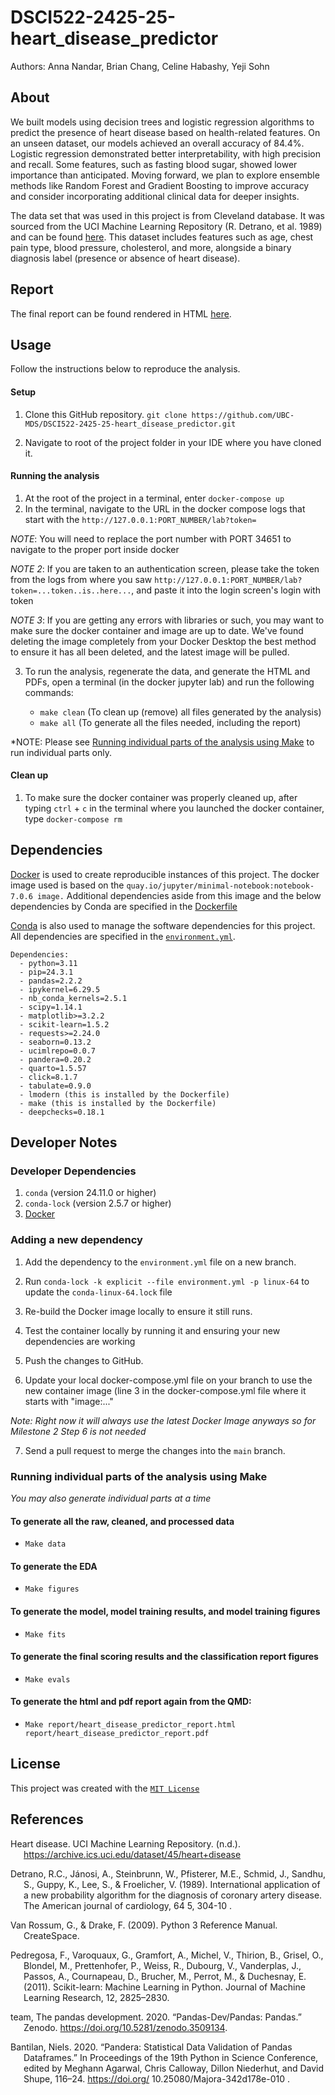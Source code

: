 # DSCI522-2425-25-heart_disease_predictor

Authors: Anna Nandar, Brian Chang, Celine Habashy, Yeji Sohn

## About

We built models using decision trees and logistic regression algorithms to predict the presence of heart disease based on health-related features. On an unseen dataset, our models achieved an overall accuracy of 84.4%. Logistic regression demonstrated better interpretability, with high precision and recall. Some features, such as fasting blood sugar, showed lower importance than anticipated. Moving forward, we plan to explore ensemble methods like Random Forest and Gradient Boosting to improve accuracy and consider incorporating additional clinical data for deeper insights.

The data set that was used in this project is from Cleveland database. It was sourced from the UCI Machine
Learning Repository (R. Detrano, et al. 1989) and can be found
[here](https://archive.ics.uci.edu/dataset/45/heart+disease). This dataset includes features such as age, chest pain type, blood pressure, cholesterol, and more, alongside a binary diagnosis label (presence or absence of heart disease). 

## Report

The final report can be found rendered in HTML
[here](https://ubc-mds.github.io/DSCI522-2425-25-heart_disease_predictor/).

## Usage

Follow the instructions below to reproduce the analysis.

#### Setup

1. Clone this GitHub repository. `git clone https://github.com/UBC-MDS/DSCI522-2425-25-heart_disease_predictor.git`

2. Navigate to root of the project folder in your IDE where you have cloned it.

#### Running the analysis

1. At the root of the project in a terminal, enter
    ```docker-compose up```
2. In the terminal, navigate to the URL in the docker compose logs that start with the `http://127.0.0.1:PORT_NUMBER/lab?token=`

*NOTE*: You will need to replace the port number with PORT 34651 to navigate to the proper port inside docker

*NOTE 2*: If you are taken to an authentication screen, please take the token from the logs from where you saw `http://127.0.0.1:PORT_NUMBER/lab?token=...token..is..here...`, and paste it into the login screen's login with token

*NOTE 3*: If you are getting any errors with libraries or such, you may want to make sure the docker container and image are up to date. We've found deleting the image completely from your Docker Desktop the best method to ensure it has all been deleted, and the latest image will be pulled.

3. To run the analysis, regenerate the data, and generate the HTML and PDFs, open a terminal (in the docker jupyter lab) and run the following commands:

   - `make clean` (To clean up (remove) all files generated by the analysis)
   - `make all` (To generate all the files needed, including the report)


*NOTE: Please see [Running individual parts of the analysis using Make](#running-individual-parts-of-the-analysis-using-make) to run individual parts only.

#### Clean up
1. To make sure the docker container was properly cleaned up, after typing `ctrl` + `c` in the terminal where you launched the docker container, type `docker-compose rm`

## Dependencies
[Docker](https://www.docker.com/) is used to create reproducible instances of this project. The docker image used is based on the `quay.io/jupyter/minimal-notebook:notebook-7.0.6 image.` Additional dependencies aside from this image and the below dependencies by Conda are specified in the [Dockerfile](Dockerfile)

[Conda](https://docs.conda.io/projects/conda/en/latest/user-guide/install/index.html) is also used to manage the software dependencies for this project.
All dependencies are specified in the [`environment.yml`](environment.yml).

```
Dependencies:
  - python=3.11
  - pip=24.3.1
  - pandas=2.2.2
  - ipykernel=6.29.5
  - nb_conda_kernels=2.5.1
  - scipy=1.14.1
  - matplotlib>=3.2.2
  - scikit-learn=1.5.2
  - requests>=2.24.0
  - seaborn=0.13.2
  - ucimlrepo=0.0.7
  - pandera=0.20.2
  - quarto=1.5.57
  - click=8.1.7
  - tabulate=0.9.0
  - lmodern (this is installed by the Dockerfile)
  - make (this is installed by the Dockerfile)
  - deepchecks=0.18.1
```
## Developer Notes
### Developer Dependencies
1. `conda` (version 24.11.0 or higher)
2. `conda-lock` (version 2.5.7 or higher)
3. [Docker](https://www.docker.com/) 
### Adding a new dependency

1. Add the dependency to the `environment.yml` file on a new branch.

2. Run `conda-lock -k explicit --file environment.yml -p linux-64` to update the `conda-linux-64.lock` file

3. Re-build the Docker image locally to ensure it still runs.

4. Test the container locally by running it and ensuring your new dependencies are working

5. Push the changes to GitHub.

6. Update your local docker-compose.yml file on your branch to use the new container image (line 3 in the docker-compose.yml file where it starts with "image:..."

*Note: Right now it will always use the latest Docker Image anyways so for Milestone 2 Step 6 is not needed*

7. Send a pull request to merge the changes into the `main` branch. 

### Running individual parts of the analysis using Make
*You may also generate individual parts at a time*
#### To generate all the raw, cleaned, and processed data
- `Make data`
#### To generate the EDA
- `Make figures`
#### To generate the model, model training results, and model training figures
- `Make fits` 
#### To generate the final scoring results and the classification report figures
- `Make evals` 
#### To generate the html and pdf report again from the QMD:
- `Make report/heart_disease_predictor_report.html report/heart_disease_predictor_report.pdf`

## License

This project was created with the [`MIT License`](LICENSE.md)

## References

<div id="refs" class="references hanging-indent">

<div id="ref-UCI">

Heart disease. UCI Machine Learning Repository. (n.d.). https://archive.ics.uci.edu/dataset/45/heart+disease 

</div>

<div id="ref-Detrano1989">

Detrano, R.C., Jánosi, A., Steinbrunn, W., Pfisterer, M.E., Schmid, J., Sandhu, S., Guppy, K., Lee, S., & Froelicher, V. (1989). International application of a new probability algorithm for the diagnosis of coronary artery disease. The American journal of cardiology, 64 5, 304-10 .

</div>

<div id="ref-Python">

Van Rossum, G., & Drake, F. (2009). Python 3 Reference Manual. CreateSpace.

</div>


<div id="ref-SciLearn">

Pedregosa, F., Varoquaux, G., Gramfort, A., Michel, V., Thirion, B., Grisel, O., Blondel, M., Prettenhofer, P., Weiss, R., Dubourg, V., Vanderplas, J., Passos, A., Cournapeau, D., Brucher, M., Perrot, M., & Duchesnay, E. (2011). Scikit-learn: Machine Learning in Python. Journal of Machine Learning Research, 12, 2825–2830.
</div>

<div id="ref-pandas">

team, The pandas development. 2020. “Pandas-Dev/Pandas: Pandas.” Zenodo. https://doi.org/10.5281/zenodo.3509134.
</div>

<div id="ref-pandera">

Bantilan, Niels. 2020. “Pandera: Statistical Data Validation of Pandas Dataframes.” In Proceedings of the 19th Python in Science Conference, edited by Meghann Agarwal, Chris Calloway, Dillon Niederhut, and David Shupe, 116–24. https://doi.org/ 10.25080/Majora-342d178e-010 .
</div>

</div>